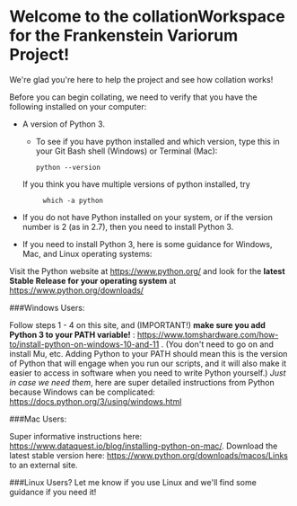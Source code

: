 # Welcome to the collationWorkspace for the Frankenstein Variorum Project!
We're glad you're here to help the project and see how collation works! 

Before you can begin collating, we need to verify that you have the following installed on your computer:

* A version of Python 3. 
    * To see if you have python installed and which version, type this in your Git Bash shell (Windows) or Terminal (Mac):
     
          python --version
          
     If you think you have multiple versions of python installed, try 
      
           which -a python
           
* If you do not have Python installed on your system, or if the version number is 2 (as in 2.7), then you need to install Python 3. 
* If you need to install Python 3, here is some guidance for Windows, Mac, and Linux operating systems: 


Visit the Python website at https://www.python.org/ and look for the **latest Stable Release for your operating system** at
https://www.python.org/downloads/

###Windows Users:

Follow steps 1 - 4 on this site, and (IMPORTANT!) **make sure you add Python 3 to your PATH variable!** : https://www.tomshardware.com/how-to/install-python-on-windows-10-and-11 . (You don't need to go on and install Mu, etc. Adding Python to your PATH should mean this is the version of Python that will engage when you run our scripts, and it will also make it easier to access in software when you need to write Python yourself.)
_Just in case we need them_, here are super detailed instructions from Python 
because Windows can be complicated: https://docs.python.org/3/using/windows.html

###Mac Users:

Super informative instructions here: https://www.dataquest.io/blog/installing-python-on-mac/.
Download the latest stable version here: https://www.python.org/downloads/macos/Links to an external site.

###Linux Users? 
Let me know if you use Linux and we'll find some guidance if you need it!


           
    
       

